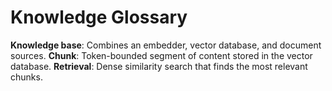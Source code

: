 # Knowledge Glossary

**Knowledge base**: Combines an embedder, vector database, and document sources.
**Chunk**: Token-bounded segment of content stored in the vector database.
**Retrieval**: Dense similarity search that finds the most relevant chunks.
